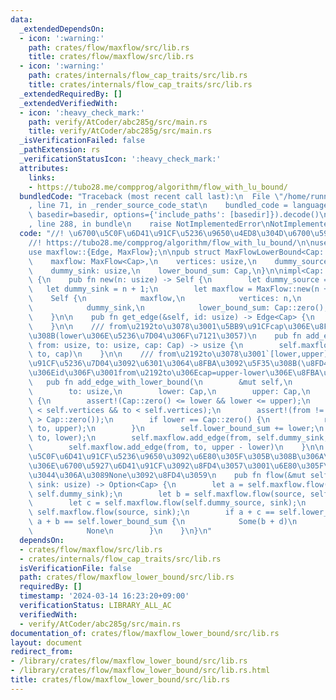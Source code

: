 ```yaml
---
data:
  _extendedDependsOn:
  - icon: ':warning:'
    path: crates/flow/maxflow/src/lib.rs
    title: crates/flow/maxflow/src/lib.rs
  - icon: ':warning:'
    path: crates/internals/flow_cap_traits/src/lib.rs
    title: crates/internals/flow_cap_traits/src/lib.rs
  _extendedRequiredBy: []
  _extendedVerifiedWith:
  - icon: ':heavy_check_mark:'
    path: verify/AtCoder/abc285g/src/main.rs
    title: verify/AtCoder/abc285g/src/main.rs
  _isVerificationFailed: false
  _pathExtension: rs
  _verificationStatusIcon: ':heavy_check_mark:'
  attributes:
    links:
    - https://tubo28.me/compprog/algorithm/flow_with_lu_bound/
  bundledCode: "Traceback (most recent call last):\n  File \"/home/runner/.local/lib/python3.10/site-packages/onlinejudge_verify/documentation/build.py\"\
    , line 71, in _render_source_code_stat\n    bundled_code = language.bundle(stat.path,\
    \ basedir=basedir, options={'include_paths': [basedir]}).decode()\n  File \"/home/runner/.local/lib/python3.10/site-packages/onlinejudge_verify/languages/rust.py\"\
    , line 288, in bundle\n    raise NotImplementedError\nNotImplementedError\n"
  code: "//! \u6700\u5C0F\u6D41\u91CF\u5236\u9650\u4ED8\u304D\u6700\u5927\u6D41  \n\
    //! https://tubo28.me/compprog/algorithm/flow_with_lu_bound/\n\nuse flow_cap_traits::Integral;\n\
    use maxflow::{Edge, MaxFlow};\n\npub struct MaxFlowLowerBound<Cap: Integral> {\n\
    \    maxflow: MaxFlow<Cap>,\n    vertices: usize,\n    dummy_source: usize,\n\
    \    dummy_sink: usize,\n    lower_bound_sum: Cap,\n}\n\nimpl<Cap: Integral> MaxFlowLowerBound<Cap>\
    \ {\n    pub fn new(n: usize) -> Self {\n        let dummy_source = n;\n     \
    \   let dummy_sink = n + 1;\n        let maxflow = MaxFlow::new(n + 2);\n    \
    \    Self {\n            maxflow,\n            vertices: n,\n            dummy_source,\n\
    \            dummy_sink,\n            lower_bound_sum: Cap::zero(),\n        }\n\
    \    }\n\n    pub fn get_edge(&self, id: usize) -> Edge<Cap> {\n        self.maxflow.get_edge(id)\n\
    \    }\n\n    /// from\u2192to\u3078\u3001\u5BB9\u91CFcap\u306E\u8FBA\u3092\u5F35\
    \u308B(lower\u306E\u5236\u7D04\u306F\u7121\u3057)\n    pub fn add_edge(&mut self,\
    \ from: usize, to: usize, cap: Cap) -> usize {\n        self.maxflow.add_edge(from,\
    \ to, cap)\n    }\n\n    /// from\u2192to\u3078\u3001`[lower,upper]`\u306E\u6D41\
    \u91CF\u5236\u7D04\u3092\u6301\u3064\u8FBA\u3092\u5F35\u308B(\u8FD4\u3059\u8FBA\
    \u306Eid\u306F\u3001from\u2192to\u306Ecap=upper-lower\u306E\u8FBA\u306Eid)\n \
    \   pub fn add_edge_with_lower_bound(\n        &mut self,\n        from: usize,\n\
    \        to: usize,\n        lower: Cap,\n        upper: Cap,\n    ) -> usize\
    \ {\n        assert!(Cap::zero() <= lower && lower <= upper);\n        assert!(from\
    \ < self.vertices && to < self.vertices);\n        assert!(from != to && upper\
    \ > Cap::zero());\n        if lower == Cap::zero() {\n            return self.maxflow.add_edge(from,\
    \ to, upper);\n        }\n        self.lower_bound_sum += lower;\n        self.maxflow.add_edge(self.dummy_source,\
    \ to, lower);\n        self.maxflow.add_edge(from, self.dummy_sink, lower);\n\
    \        self.maxflow.add_edge(from, to, upper - lower)\n    }\n\n    /// \u6700\
    \u5C0F\u6D41\u91CF\u5236\u9650\u3092\u6E80\u305F\u305B\u308B\u306A\u3089\u305D\
    \u306E\u6700\u5927\u6D41\u91CF\u3092\u8FD4\u3057\u3001\u6E80\u305F\u305B\u306A\
    \u3044\u306A\u3089None\u3092\u8FD4\u3059\n    pub fn flow(&mut self, source: usize,\
    \ sink: usize) -> Option<Cap> {\n        let a = self.maxflow.flow(self.dummy_source,\
    \ self.dummy_sink);\n        let b = self.maxflow.flow(source, self.dummy_sink);\n\
    \        let c = self.maxflow.flow(self.dummy_source, sink);\n        let d =\
    \ self.maxflow.flow(source, sink);\n        if a + c == self.lower_bound_sum &&\
    \ a + b == self.lower_bound_sum {\n            Some(b + d)\n        } else {\n\
    \            None\n        }\n    }\n}\n"
  dependsOn:
  - crates/flow/maxflow/src/lib.rs
  - crates/internals/flow_cap_traits/src/lib.rs
  isVerificationFile: false
  path: crates/flow/maxflow_lower_bound/src/lib.rs
  requiredBy: []
  timestamp: '2024-03-14 16:23:20+09:00'
  verificationStatus: LIBRARY_ALL_AC
  verifiedWith:
  - verify/AtCoder/abc285g/src/main.rs
documentation_of: crates/flow/maxflow_lower_bound/src/lib.rs
layout: document
redirect_from:
- /library/crates/flow/maxflow_lower_bound/src/lib.rs
- /library/crates/flow/maxflow_lower_bound/src/lib.rs.html
title: crates/flow/maxflow_lower_bound/src/lib.rs
---
```

